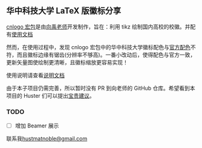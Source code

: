 ## 华中科技大学 LaTeX 版徽标分享

[cnlogo 宏包](https://github.com/yuxtech/cnlog)是由[向禹老师](https://yuxtech.github.io/)开发制作，旨在：利用 tikz 绘制国内高校的校徽。并配有[使用文档](https://github.com/yuxtech/cnlogo/blob/master/ceshi.pdf)

然而，在使用过程中，发现 cnlogo 宏包中的华中科技大学徽标配色与[官方配色](https://imgkr.cn-bj.ufileos.com/db848d98-3260-44a4-84c3-c6fbe1e7914a.png)不符，而且徽标边缘有锯齿(分辨率不够高)。一番小改动后，使得配色与官方一致，更新矢量图使绘制更清晰，且徽标缩放更容易实现！

使用说明请查看[说明文档](https://github.com/MatNoble/hust-cnlogo/blob/master/hust_cnlogo.pdf)

由于本子项目仍需完善，所以暂时没有 PR 到向老师的 GitHub 仓库。希望看到本项目的 Huster 们可以提出[宝贵建议](https://github.com/MatNoble/hust-cnlogo/issues)。

### TODO

- [ ] 增加 Beamer 展示

联系我[hustmatnoble@gmail.com](mailto:hustmatnoble@gmail.com)
